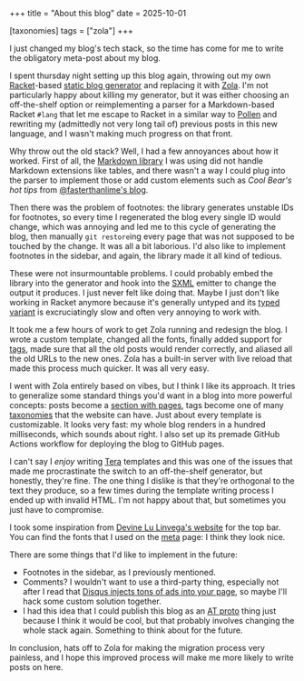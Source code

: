 +++
title = "About this blog"
date = 2025-10-01

[taxonomies]
tags = ["zola"]
+++

I just changed my blog's tech stack, so the time has come for me to write the obligatory meta-post about my blog.

I spent thursday night setting up this blog again, throwing out my own [Racket](https://racket-lang.org/)-based [static blog generator](https://github.com/steinuil/steinuil.github.io/blob/master/generate.rkt) and replacing it with [Zola](https://www.getzola.org/). I'm not particularly happy about killing my generator, but it was either choosing an off-the-shelf option or reimplementing a parser for a Markdown-based Racket `#lang` that let me escape to Racket in a similar way to [Pollen](https://docs.racket-lang.org/pollen/index.html) and rewriting my (admittedly not very long tail of) previous posts in this new language, and I wasn't making much progress on that front.

Why throw out the old stack? Well, I had a few annoyances about how it worked. First of all, the [Markdown library](https://docs.racket-lang.org/markdown/index.html) I was using did not handle Markdown extensions like tables, and there wasn't a way I could plug into the parser to implement those or add custom elements such as _Cool Bear's hot tips_ from [@fasterthanlime's blog](https://fasterthanli.me/).

Then there was the problem of footnotes: the library generates unstable IDs for footnotes, so every time I regenerated the blog every single ID would change, which was annoying and led me to this cycle of generating the blog, then manually `git restore`ing every page that was not supposed to be touched by the change. It was all a bit laborious. I'd also like to implement footnotes in the sidebar, and again, the library made it all kind of tedious.

These were not insurmountable problems. I could probably embed the library into the generator and hook into the [SXML](https://docs.racket-lang.org/sxml-intro/index.html) emitter to change the output it produces. I just never felt like doing that. Maybe I just don't like working in Racket anymore because it's generally untyped and its [typed variant](https://docs.racket-lang.org/ts-guide/) is excruciatingly slow and often very annoying to work with.

It took me a few hours of work to get Zola running and redesign the blog. I wrote a custom template, changed all the fonts, finally added support for [tags](/tags/), made sure that all the old posts would render correctly, and aliased all the old URLs to the new ones. Zola has a built-in server with live reload that made this process much quicker. It was all very easy.

I went with Zola entirely based on vibes, but I think I like its approach. It tries to generalize some standard things you'd want in a blog into more powerful concepts: posts become a [section with pages](https://www.getzola.org/documentation/templates/pages-sections/), tags become one of many [taxonomies](https://www.getzola.org/documentation/templates/taxonomies/) that the website can have. Just about every template is customizable. It looks very fast: my whole blog renders in a hundred milliseconds, which sounds about right. I also set up its premade GitHub Actions workflow for deploying the blog to GitHub pages.

I can't say I _enjoy_ writing [Tera](https://keats.github.io/tera) templates and this was one of the issues that made me procrastinate the switch to an off-the-shelf generator, but honestly, they're fine. The one thing I dislike is that they're orthogonal to the text they produce, so a few times during the template writing process I ended up with invalid HTML. I'm not happy about that, but sometimes you just have to compromise.

I took some inspiration from [Devine Lu Linvega's website](https://wiki.xxiivv.com/site/home.html) for the top bar. You can find the fonts that I used on the [meta](/meta/) page: I think they look nice.

There are some things that I'd like to implement in the future:

- Footnotes in the sidebar, as I previously mentioned.
- Comments? I wouldn't want to use a third-party thing, especially not after I read that [Disqus injects tons of ads into your page](https://ryansouthgate.com/goodbye-disqus/), so maybe I'll hack some custom solution together.
- I had this idea that I could publish this blog as an [AT proto](https://anil.recoil.org/notes/atproto-for-fun-and-blogging) thing just because I think it would be cool, but that probably involves changing the whole stack again. Something to think about for the future.

In conclusion, hats off to Zola for making the migration process very painless, and I hope this improved process will make me more likely to write posts on here.
